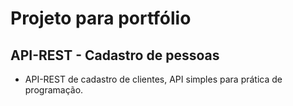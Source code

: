 # Projeto para portfólio

## API-REST - Cadastro de pessoas

- API-REST de cadastro de clientes, API simples para prática de programação.
